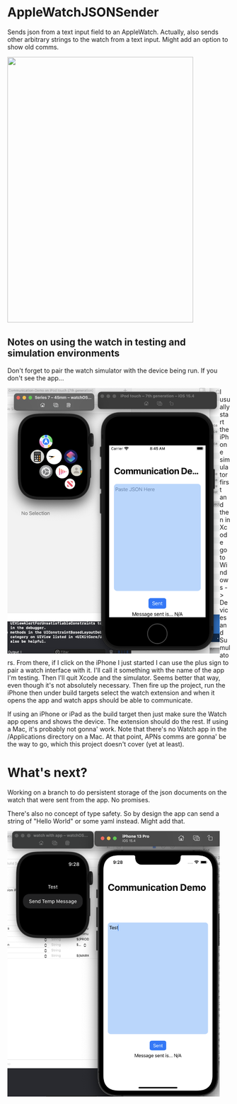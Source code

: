 # AppleWatchJSONSender
Sends json from a text input field to an AppleWatch. Actually, also sends other arbitrary strings to the watch from a text input. Might add an option to show old comms. 

<p><a href="url"><img src="https://github.com/krypted/AppleWatchJSONSender/blob/main/Images/Communication-Demo.gif" height="600" width="420" ></a></p>




## Notes on using the watch in testing and simulation environments
Don't forget to pair the watch simulator with the device being run. If you don't see the app...

<a href="url"><img src="https://github.com/krypted/AppleWatchJSONSender/blob/main/Images/Nowatch.png" align="left" height="600" width="480" ></a>



I usually start the iPhone simulator first and then in Xcode go to Windows -> Devices and Sumulators. From there, if I click on the iPhone I just started I can use the plus sign to pair a watch interface with it. I'll call it something with the name of the app I'm testing. Then I'll quit Xcode and the simulator. Seems better that way, even though it's not absolutely necessary. Then fire up the project, run the iPhone then under build targets select the watch extension and when it opens the app and watch apps should be able to communicate. 

If using an iPhone or iPad as the build target then just make sure the Watch app opens and shows the device. The extension should do the rest. If using a Mac, it's probably not gonna' work. Note that there's no Watch app in the /Applications directory on a Mac. At that point, APNs comms are gonna' be the way to go, which this project doesn't cover (yet at least).




# What's next?


Working on a branch to do persistent storage of the json documents on the watch that were sent from the app. No promises.

There's also no concept of type safety. So by design the app can send a string of "Hello World" or some yaml instead. Might add that.

<p><a href="url"><img src="https://github.com/krypted/AppleWatchJSONSender/blob/main/Images/DemoScreen.png" align="left" height="600" width="480" ></a></p>
